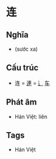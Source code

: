 # 连

## Nghĩa

* (sước xa)

## Cấu trúc
* 连 = [連](連.md) = [⻌](⻌.md) [车](车.md)

## Phát âm

* Hán Việt: liên

## Tags
* Hán Việt

<script>window.HANZI_FIELD='连';</script>
